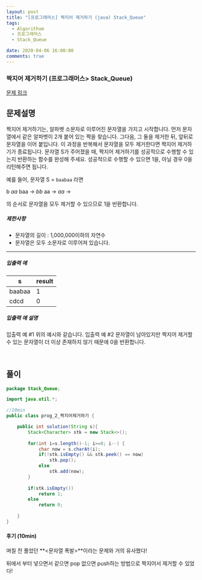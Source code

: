 ```yaml
---
layout: post
title: "[프로그래머스] 짝지어 제거하기 (java) Stack_Queue"
tags:
  - Algorithum
  - 프로그래머스
  - Stack_Queue

date: 2020-04-06 16:00:00
comments: true
---
```




###   짝지어 제거하기 (프로그래머스> Stack_Queue)

[문제 링크](https://programmers.co.kr/learn/courses/30/lessons/12973 )

## 문제설명

짝지어 제거하기는, 알파벳 소문자로 이루어진 문자열을 가지고 시작합니다. 먼저 문자열에서 같은 알파벳이 2개 붙어 있는 짝을 찾습니다. 그다음, 그 둘을 제거한 뒤, 앞뒤로 문자열을 이어 붙입니다. 이 과정을 반복해서 문자열을 모두 제거한다면 짝지어 제거하기가 종료됩니다. 문자열 S가 주어졌을 때, 짝지어 제거하기를 성공적으로 수행할 수 있는지 반환하는 함수를 완성해 주세요. 성공적으로 수행할 수 있으면 1을, 아닐 경우 0을 리턴해주면 됩니다.

예를 들어, 문자열 S = `baabaa` 라면

b *aa* baa → *bb* aa → *aa* →

의 순서로 문자열을 모두 제거할 수 있으므로 1을 반환합니다.

##### 제한사항

- 문자열의 길이 : 1,000,000이하의 자연수
- 문자열은 모두 소문자로 이루어져 있습니다.

------

##### 입출력 예

| s      | result |
| ------ | ------ |
| baabaa | 1      |
| cdcd   | 0      |

##### 입출력 예 설명

입출력 예 #1
위의 예시와 같습니다.
입출력 예 #2
문자열이 남아있지만 짝지어 제거할 수 있는 문자열이 더 이상 존재하지 않기 때문에 0을 반환합니다.

<br>

## 풀이

```java
package Stack_Queue;

import java.util.*;

//10min
public class prog_2_짝지어제거하기 {

    public int solution(String s){
        Stack<Character> stk = new Stack<>();
        
        for(int i=s.length()-1; i>=0; i--) {
        	char now = s.charAt(i);
        	if(!stk.isEmpty() && stk.peek() == now)
        		stk.pop();
        	else
        		stk.add(now);
        }
        
        if(stk.isEmpty())
        	return 1;
        else
        	return 0;
        
    }
}

```

#### 후기 (10min)

며칠 전 풀었던 **<문자열 폭발>**이라는 문제와 거의 유사했다! <br>

뒤에서 부터 넣으면서 같으면 pop 없으면 push하는 방법으로 짝지어서 제거할 수 있었다!

